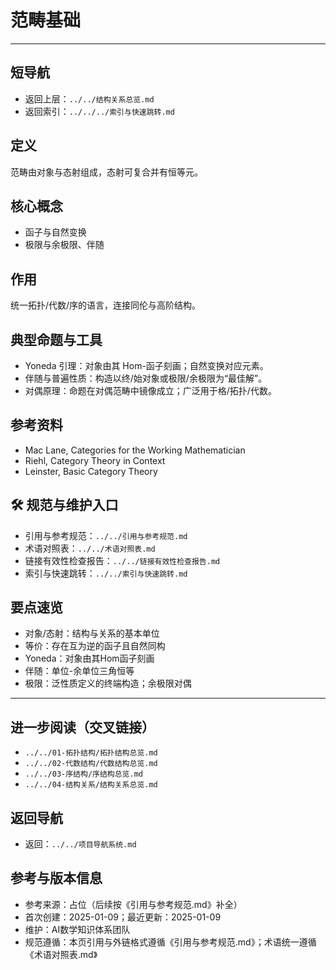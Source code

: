 # 范畴基础

---

## 短导航

- 返回上层：`../../结构关系总览.md`
- 返回索引：`../../../索引与快速跳转.md`

## 定义

范畴由对象与态射组成，态射可复合并有恒等元。

## 核心概念

- 函子与自然变换
- 极限与余极限、伴随

## 作用

统一拓扑/代数/序的语言，连接同伦与高阶结构。

## 典型命题与工具

- Yoneda 引理：对象由其 Hom-函子刻画；自然变换对应元素。
- 伴随与普遍性质：构造以终/始对象或极限/余极限为“最佳解”。
- 对偶原理：命题在对偶范畴中镜像成立；广泛用于格/拓扑/代数。

## 参考资料

- Mac Lane, Categories for the Working Mathematician
- Riehl, Category Theory in Context
- Leinster, Basic Category Theory

## 🛠️ 规范与维护入口

- 引用与参考规范：`../../引用与参考规范.md`
- 术语对照表：`../../术语对照表.md`
- 链接有效性检查报告：`../../链接有效性检查报告.md`
- 索引与快速跳转：`../../索引与快速跳转.md`

## 要点速览

- 对象/态射：结构与关系的基本单位
- 等价：存在互为逆的函子且自然同构
- Yoneda：对象由其Hom函子刻画
- 伴随：单位-余单位三角恒等
- 极限：泛性质定义的终端构造；余极限对偶

---

## 进一步阅读（交叉链接）

- `../../01-拓扑结构/拓扑结构总览.md`
- `../../02-代数结构/代数结构总览.md`
- `../../03-序结构/序结构总览.md`
- `../../04-结构关系/结构关系总览.md`

## 返回导航

- 返回：`../../项目导航系统.md`

## 参考与版本信息

- 参考来源：占位（后续按《引用与参考规范.md》补全）
- 首次创建：2025-01-09；最近更新：2025-01-09
- 维护：AI数学知识体系团队
- 规范遵循：本页引用与外链格式遵循《引用与参考规范.md》；术语统一遵循《术语对照表.md》
